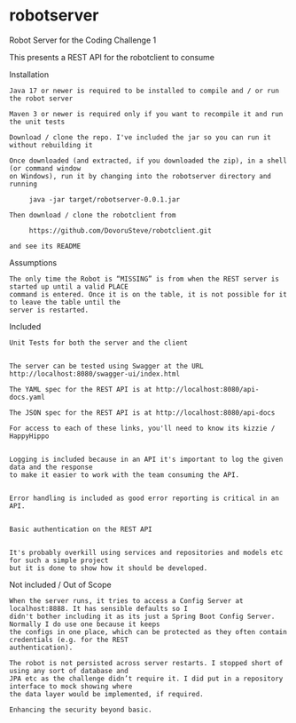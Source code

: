 # robotserver

Robot Server for the Coding Challenge 1

This presents a REST API for the robotclient to consume


Installation

	Java 17 or newer is required to be installed to compile and / or run the robot server

	Maven 3 or newer is required only if you want to recompile it and run the unit tests

	Download / clone the repo. I've included the jar so you can run it without rebuilding it

	Once downloaded (and extracted, if you downloaded the zip), in a shell (or command window
	on Windows), run it by changing into the robotserver directory and running 

	     java -jar target/robotserver-0.0.1.jar

	Then download / clone the robotclient from

	     https://github.com/DovoruSteve/robotclient.git

	and see its README
		

Assumptions

	The only time the Robot is “MISSING” is from when the REST server is started up until a valid PLACE
	command is entered. Once it is on the table, it is not possible for it to leave the table until the
	server is restarted.


Included

	Unit Tests for both the server and the client 


	The server can be tested using Swagger at the URL http://localhost:8080/swagger-ui/index.html

	The YAML spec for the REST API is at http://localhost:8080/api-docs.yaml

	The JSON spec for the REST API is at http://localhost:8080/api-docs

	For access to each of these links, you'll need to know its kizzie / HappyHippo 


	Logging is included because in an API it's important to log the given data and the response
	to make it easier to work with the team consuming the API.


	Error handling is included as good error reporting is critical in an API.


	Basic authentication on the REST API


	It's probably overkill using services and repositories and models etc for such a simple project
	but it is done to show how it should be developed.


Not included / Out of Scope

	When the server runs, it tries to access a Config Server at localhost:8888. It has sensible defaults so I
	didn't bother including it as its just a Spring Boot Config Server. Normally I do use one because it keeps
	the configs in one place, which can be protected as they often contain credentials (e.g. for the REST
	authentication).

	The robot is not persisted across server restarts. I stopped short of using any sort of database and
	JPA etc as the challenge didn’t require it. I did put in a repository interface to mock showing where
	the data layer would be implemented, if required.

	Enhancing the security beyond basic.
     
